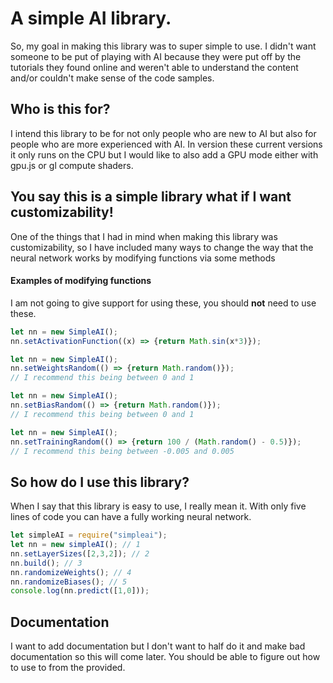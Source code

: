 # A simple AI library.
So, my goal in making this library was to super simple to use. I didn't want someone to be put of playing with AI because they were put off by the tutorials they found online and weren't able to understand the content and/or couldn't make sense of the code samples.
## Who is this for?
I intend this library to be for not only people who are new to AI but also for people who are more experienced with AI. In version these current versions it only runs on the CPU but I would like to also add a GPU mode either with gpu.js or gl compute shaders.
## You say this is a simple library what if I want customizability!
One of the things that I had in mind when making this library was customizability, so I have included many ways to change the way that the neural network works by modifying functions via some methods
#### Examples of modifying functions
I am not going to give support for using these, you should **not** need to use these.
```js
let nn = new SimpleAI();
nn.setActivationFunction((x) => {return Math.sin(x*3)});
```
```js
let nn = new SimpleAI();
nn.setWeightsRandom(() => {return Math.random()});
// I recommend this being between 0 and 1
```
```js
let nn = new SimpleAI();
nn.setBiasRandom(() => {return Math.random()});
// I recommend this being between 0 and 1
```
```js
let nn = new SimpleAI();
nn.setTrainingRandom(() => {return 100 / (Math.random() - 0.5)});
// I recommend this being between -0.005 and 0.005
```
## So how do I use this library?
When I say that this library is easy to use, I really mean it. With only five lines of code you can have a fully working neural network.
```js
let simpleAI = require("simpleai");
let nn = new simpleAI(); // 1
nn.setLayerSizes([2,3,2]); // 2
nn.build(); // 3
nn.randomizeWeights(); // 4
nn.randomizeBiases(); // 5
console.log(nn.predict([1,0]));
```
## Documentation
I want to add documentation but I don't want to half do it and make bad documentation so this will come later. You should be able to
figure out how to use to from the provided.